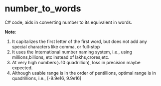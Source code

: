 # number_to_words
C# code, aids in converting number to its equivalent in words.

**Note**: 
1. It capitalizes the first letter of the first word, but does not add any special characters like comma, or full-stop
2. It uses the International number naming system, i.e., using millions,billions, etc instead of lakhs,crores,etc.
3. At very high numbers(~10 quadrillion), loss in precision maybe expected.
4. Although usable range is in the order of pentillions, optimal range is  in quadrillions, i.e., [-9.9e16, 9.9e16]
